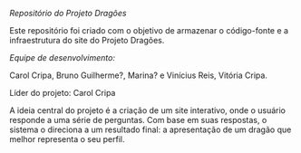*Repositório do Projeto Dragões*

Este repositório foi criado com o objetivo de armazenar o código-fonte e a infraestrutura do site do Projeto Dragões.

*Equipe de desenvolvimento:*

Carol Cripa, Bruno Guilherme?, Marina? e Vinícius Reis, Vitória Cripa.

Líder do projeto: Carol Cripa

A ideia central do projeto é a criação de um site interativo, onde o usuário responde a uma série de perguntas. Com base em suas respostas, o sistema o direciona a um resultado final: a apresentação de um dragão que melhor representa o seu perfil.
